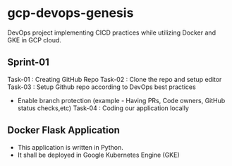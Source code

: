 # gcp-devops-genesis
DevOps project implementing CICD practices while utilizing Docker and GKE in GCP cloud.

## Sprint-01

Task-01 : Creating GitHub Repo
Task-02 : Clone the repo and setup editor
Task-03 : Setup Github repo according to DevOps best practices 
 - Enable branch protection (example - Having PRs, Code owners, GitHub status checks,etc)
Task-04 : Coding our application locally

## Docker Flask Application

- This application is written in Python.
- It shall be deployed in Google Kubernetes Engine (GKE)

